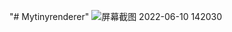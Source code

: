 "# Mytinyrenderer" 
![屏幕截图 2022-06-10 142030](https://user-images.githubusercontent.com/57264212/173003425-44d1a51d-7c6a-46aa-9d6c-c378a4e0a735.png)
